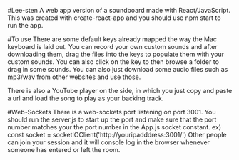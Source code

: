#Lee-sten
A web app version of a soundboard made with React/JavaScript. This was created with create-react-app and you should use npm start to run the app.

#To use
There are some default keys already mapped the way the Mac keyboard is laid out. You can record your own custom sounds and after downloading them, drag the files into the keys to populate them with your custom sounds. You can also click on the key to then browse a folder to drag in some sounds. You can also just download some audio files such as mp3/wav from other websites and use those.

There is also a YouTube player on the side, in which you just copy and paste a url and load the song to play as your backing track.

#Web-Sockets
There is a web-sockets port listening on port 3001. You should run the server.js to start up the port and make sure that the port number matches your the port number in the App.js socket constant.
ex) const socket = socketIOClient('http://youripadddress:3001/')
Other people can join your session and it will console log in the browser whenever someone has entered or left the room.
